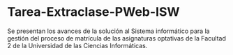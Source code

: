 # Tarea-Extraclase-PWeb-ISW
Se presentan los avances de la solución al Sistema informático para la gestión del proceso de matrícula de las asignaturas optativas de la Facultad 2 de la Universidad de las Ciencias Informáticas.
